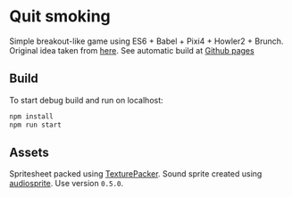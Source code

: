 # Quit smoking

Simple breakout-like game using ES6 + Babel + Pixi4 + Howler2 + Brunch. Original
idea taken from [here](http://www.hobbygamedev.com/adv/quit-smoking-game-effect-of-interaction-on-interpretation/).
See automatic build at [Github pages](https://iskolbin.github.io/smokingjs/)

## Build

To start debug build and run on localhost:
```sh
npm install
npm run start
```

## Assets

Spritesheet packed using [TexturePacker](https://www.codeandweb.com/texturepacker).
Sound sprite created using [audiosprite](https://www.npmjs.com/package/audiosprite).
Use version `0.5.0`.
